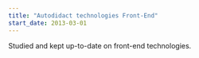 ```yaml
---
title: "Autodidact technologies Front-End"
start_date: 2013-03-01
---
```

Studied and kept up-to-date on front-end technologies.